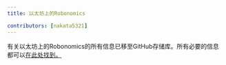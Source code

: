 ```yaml
---
title: 以太坊上的Robonomics

contributors: [nakata5321]
---
```


有关以太坊上的Robonomics的所有信息已移至GitHub存储库。所有必要的信息都可以[在此处找到。](https://github.com/airalab/Robonomics_on_Ethereum_Wiki)